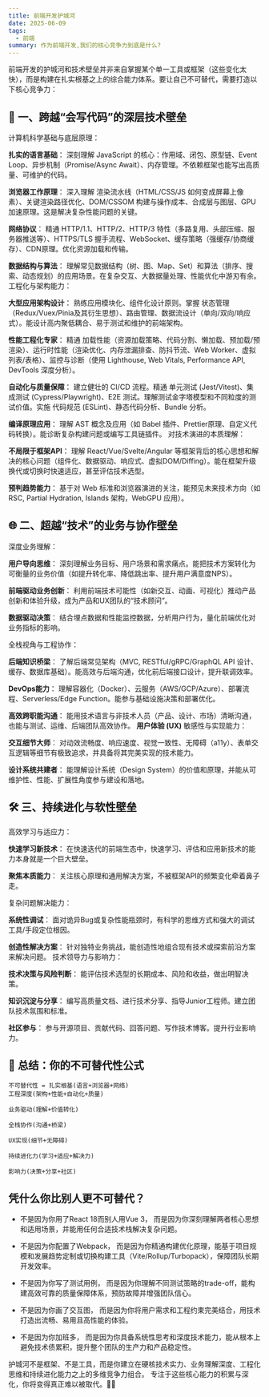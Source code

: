 ```yaml
---
title: 前端开发护城河
date: 2025-06-09
tags:
  - 前端
summary: 作为前端开发,我们的核心竞争力到底是什么?
---
```


前端开发的护城河和技术壁垒并非来自掌握某个单一工具或框架（这些变化太快），而是构建在扎实根基之上的综合能力体系。要让自己不可替代，需要打造以下核心竞争力：

## 🧠 一、跨越“会写代码”的深层技术壁垒
计算机科学基础与底层原理：

**扎实的语言基础**： 深刻理解 JavaScript 的核心：作用域、闭包、原型链、Event Loop、异步机制（Promise/Async Await）、内存管理。不依赖框架也能写出高质量、可维护的代码。

**浏览器工作原理**： 深入理解 渲染流水线（HTML/CSS/JS 如何变成屏幕上像素）、关键渲染路径优化、DOM/CSSOM 构建与操作成本、合成层与图层、GPU加速原理。这是解决复杂性能问题的关键。

**网络协议**： 精通 HTTP/1.1、HTTP/2、HTTP/3 特性（多路复用、头部压缩、服务器推送等）、HTTPS/TLS 握手流程、WebSocket、缓存策略（强缓存/协商缓存）、CDN原理。优化资源加载和传输。

**数据结构与算法**： 理解常见数据结构（树、图、Map、Set）和算法（排序、搜索、动态规划）的应用场景。在复杂交互、大数据量处理、性能优化中游刃有余。
工程化与架构能力：

**大型应用架构设计**： 熟练应用模块化、组件化设计原则。掌握 状态管理（Redux/Vuex/Pinia及其衍生思想）、路由管理、数据流设计（单向/双向/响应式）。能设计高内聚低耦合、易于测试和维护的前端架构。

**性能工程化专家**： 精通 加载性能（资源加载策略、代码分割、懒加载、预加载/预渲染）、运行时性能（渲染优化、内存泄漏排查、防抖节流、Web Worker、虚拟列表/表格）、监控与诊断（使用 Lighthouse, Web Vitals, Performance API, DevTools 深度分析）。

**自动化与质量保障**： 建立健壮的 CI/CD 流程。精通 单元测试 (Jest/Vitest)、集成测试 (Cypress/Playwright)、E2E 测试。理解测试金字塔模型和不同粒度的测试价值。实施 代码规范 (ESLint)、静态代码分析、Bundle 分析。

**编译原理应用**： 理解 AST 概念及应用（如 Babel 插件、Prettier原理、自定义代码转换）。能诊断复杂构建问题或编写工具链插件。
对技术演进的本质理解：

**不局限于框架API**： 理解 React/Vue/Svelte/Angular 等框架背后的核心思想和解决的核心问题（组件化、数据驱动、响应式、虚拟DOM/Diffing）。能在框架升级换代或切换时快速适应，甚至评估技术选型。

**预判趋势能力**： 基于对 Web 标准和浏览器演进的关注，能预见未来技术方向（如 RSC, Partial Hydration, Islands 架构，WebGPU 应用）。

## 🌐 二、超越“技术”的业务与协作壁垒
深度业务理解：

**用户导向思维**： 深刻理解业务目标、用户场景和需求痛点。能把技术方案转化为可衡量的业务价值（如提升转化率、降低跳出率、提升用户满意度NPS）。

**前端驱动业务创新**： 利用前端技术可能性（如新交互、动画、可视化）推动产品创新和体验升级，成为产品和UX团队的“技术顾问”。

**数据驱动决策**： 结合埋点数据和性能监控数据，分析用户行为，量化前端优化对业务指标的影响。

全栈视角与工程协作：

**后端知识桥梁**： 了解后端常见架构（MVC, RESTful/gRPC/GraphQL API 设计、缓存、数据库基础）。能高效与后端沟通，优化前后端接口设计，提升联调效率。

**DevOps能力**： 理解容器化（Docker）、云服务（AWS/GCP/Azure）、部署流程、Serverless/Edge Function。能参与基础设施决策和部署优化。

**高效跨职能沟通**： 能用技术语言与非技术人员（产品、设计、市场）清晰沟通，也能与测试、运维、后端团队高效协作。
**用户体验 (UX)** 敏感性与实现能力：

**交互细节大师**： 对动效流畅度、响应速度、视觉一致性、无障碍（a11y）、表单交互逻辑等细节有极致追求，并具备将其完美实现的技术能力。

**设计系统共建者**： 能理解设计系统（Design System）的价值和原理，并能从可维护性、性能、扩展性角度参与建设和落地。

## 🛠 三、持续进化与软性壁垒
高效学习与适应力：

**快速学习新技术**： 在快速迭代的前端生态中，快速学习、评估和应用新技术的能力本身就是一个巨大壁垒。

**聚焦本质能力**： 关注核心原理和通用解决方案，不被框架API的频繁变化牵着鼻子走。

复杂问题解决能力：

**系统性调试**： 面对诡异Bug或复杂性能瓶颈时，有科学的思维方式和强大的调试工具/手段定位根因。

**创造性解决方案**： 针对独特业务挑战，能创造性地组合现有技术或探索前沿方案来解决问题。
技术领导力与影响力：

**技术决策与风险判断**： 能评估技术选型的长期成本、风险和收益，做出明智决策。

**知识沉淀与分享**： 编写高质量文档、进行技术分享、指导Junior工程师。建立团队技术氛围和标准。

**社区参与**： 参与开源项目、贡献代码、回答问题、写作技术博客。提升行业影响力。

## 📍 总结：你的不可替代性公式
```
不可替代性 = 扎实根基(语言+浏览器+网络) 
工程深度(架构+性能+自动化+质量) 

业务驱动(理解+价值转化) 

全栈协作(沟通+桥梁) 

UX实现(细节+无障碍) 

持续进化力(学习+适应+解决力) 

影响力(决策+分享+社区)
```

## 凭什么你比别人更不可替代？
- 不是因为你用了React 18而别人用Vue 3， 而是因为你深刻理解两者核心思想和适用场景，并能用任何合适技术栈解决复杂问题。

- 不是因为你配置了Webpack， 而是因为你精通构建优化原理，能基于项目规模和发展趋势定制或切换构建工具（Vite/Rollup/Turbopack），保障团队长期开发效率。

- 不是因为你写了测试用例， 而是因为你理解不同测试策略的trade-off，能构建高效可靠的质量保障体系，预防故障并增强团队信心。

- 不是因为你画了交互图， 而是因为你将用户需求和工程约束完美结合，用技术打造出流畅、易用且高性能的体验。

- 不是因为你加班多， 而是因为你具备系统性思考和深度技术能力，能从根本上避免技术债累积，提升整个团队的生产力和产品稳定性。

护城河不是框架、不是工具，而是你建立在硬核技术实力、业务理解深度、工程化思维和持续进化能力之上的多维竞争力组合。 专注于这些核心能力的积累与深化，你将变得真正难以被取代。💪🏻
